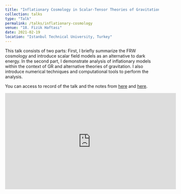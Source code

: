 ```yaml
---
title: "Inflationary Cosmology in Scalar-Tensor Theories of Gravitation"
collection: talks
type: "Talk"
permalink: /talks/inflationary-cosmology
venue: "18. Fizik Haftası"
date: 2021-02-19
location: "Istanbul Technical University, Turkey"
---
```


This talk consists of two parts: First, I briefly summarize the FRW cosmology and introduce scalar field models as an alternative to dark energy. In the second part, I demonstrate analysis of inflationary models within the context of GR and alternative theories of gravitation. I also introduce numerical techniques and computational tools to perform the analysis.  


You can access to record of the talk and the notes from [here](https://www.youtube.com/watch?v=qY57ptmequE&list=PL23uNIuuSqCIDCQCOXHiNVPXMQ9auzxqI&index=3) and [here](http://kemalakin.github.io/files/[Akın2021]Inflation_STT.pdf).

<iframe width="560" height="315" src="https://www.youtube.com/embed/qY57ptmequE" title="YouTube video player" frameborder="0" allow="accelerometer; autoplay; clipboard-write; encrypted-media; gyroscope; picture-in-picture" allowfullscreen></iframe>

<!--
<iframe src="https://arxiv.org/pdf/2007.10850.pdf" width="100%" height="500px">
    </iframe>

-->

